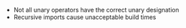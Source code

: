 - Not all unary operators have the correct unary designation
- Recursive imports cause unacceptable build times
